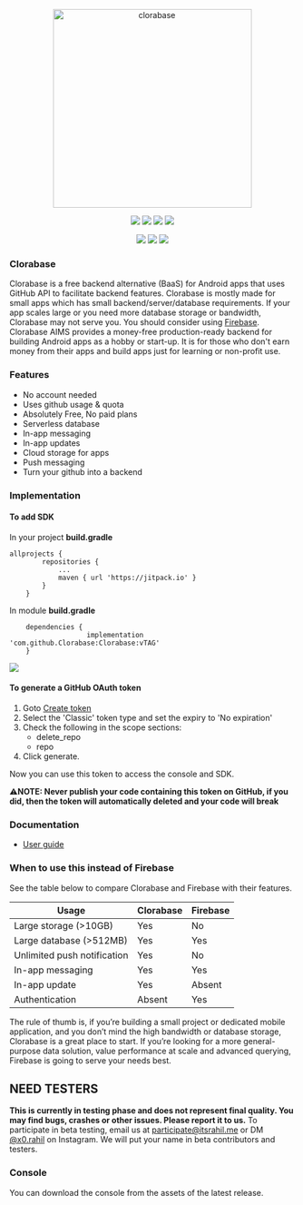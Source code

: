 <p align="center"><img alt="clorabase" height="350" width="350" src="/clorabase/clorabase.png"></p>
<p align="center">
  <img src="https://img.shields.io/github/license/ErrorxCode/Clorabase?style=for-the-badge">
  <img src="https://img.shields.io/github/stars/ErrorxCode/Clorabase?style=for-the-badge">
  <img src="https://img.shields.io/github/issues/ErrorxCode/Clorabase?color=red&style=for-the-badge">
  <img src="https://img.shields.io/github/forks/ErrorxCode/Clorabase?color=teal&style=for-the-badge">
</p>

<p align="center">
  <img src="https://img.shields.io/badge/Author-Rahil--Khan-cyan?style=flat-square">
  <img src="https://img.shields.io/badge/Open%20Source-Yes-cyan?style=flat-square">
  <img src="https://img.shields.io/badge/Written%20In-Java-cyan?style=flat-square">
</p>


### Clorabase
Clorabase is a free backend alternative (BaaS) for Android apps that uses GitHub API to facilitate backend features. Clorabase is mostly made for small apps which has small backend/server/database requirements. If your app scales large or you need more database storage or bandwidth, Clorabase may not serve you. You should consider using [Firebase](https://firebase.google.com). Clorabase AIMS provides a money-free production-ready backend for building Android apps as a hobby or start-up. It is for those who don't earn money from their apps and build apps just for learning or non-profit use.

### Features
- No account needed
- Uses github usage & quota
- Absolutely Free, No paid plans
- Serverless database
- In-app messaging
- In-app updates
- Cloud storage for apps
- Push messaging
- Turn your github into a backend


### Implementation
#### To add SDK
In your project **build.gradle**
```
allprojects {
		repositories {
			...
			maven { url 'https://jitpack.io' }
		}
	}
```
In module **build.gradle**
```
	dependencies {
	               implementation 'com.github.Clorabase:Clorabase:vTAG'
	}
```

[![](https://jitpack.io/v/Clorabase/Clorabase.svg)](https://jitpack.io/#Clorabase/Clorabase)


#### To generate a GitHub OAuth token
1. Goto [Create token](https://github.com/settings/tokens/new)
2. Select the 'Classic' token type and set the expiry to 'No expiration'
3. Check the following in the scope sections:
   - delete_repo
   - repo
4. Click generate.

Now you can use this token to access the console and SDK.

⚠️**NOTE: Never publish your code containing this token on GitHub, if you did, then the token will automatically deleted and your code will break**


### Documentation
- [User guide](https://clorabase-docs.netlify.app/)

### When to use this instead of Firebase
See the table below to compare Clorabase and Firebase with their features.

| Usage                     | Clorabase | Firebase |
| -----------               |-----------|----------|
| Large storage (>10GB)       | Yes       | No      |
| Large database (>512MB)         | Yes        | Yes      |
| Unlimited push notification| Yes        | No      |
| In-app messaging         | Yes        | Yes      |
| In-app update             | Yes        | Absent   |
| Authentication             | Absent | Yes|

The rule of thumb is, if you’re building a small project or dedicated mobile application, and you don’t mind the high bandwidth or database storage, Clorabase is a great place to start. If you’re looking for a more general-purpose data solution, value performance at scale and advanced querying, Firebase is going to serve your needs best.



## NEED TESTERS
**This is currently in testing phase and does not represent final quality. You may find bugs, crashes or other issues. Please report it to us.**
To participate in beta testing, email us at [participate@itsrahil.me]() or DM [@x0.rahil](https://www.instagram.com/x0.rahil/) on Instagram.
We will put your name in beta contributors and testers.

### Console
You can download the console from the assets of the latest release.

